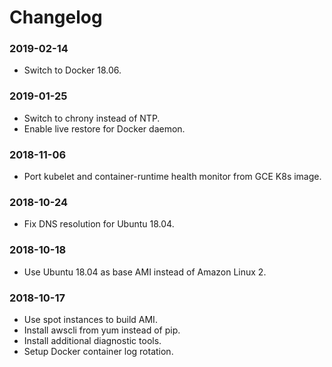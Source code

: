 # Changelog

### 2019-02-14

* Switch to Docker 18.06.

### 2019-01-25

* Switch to chrony instead of NTP.
* Enable live restore for Docker daemon.

### 2018-11-06

* Port kubelet and container-runtime health monitor from GCE K8s image.

### 2018-10-24

* Fix DNS resolution for Ubuntu 18.04.

### 2018-10-18

* Use Ubuntu 18.04 as base AMI instead of Amazon Linux 2.

### 2018-10-17

* Use spot instances to build AMI.
* Install awscli from yum instead of pip.
* Install additional diagnostic tools.
* Setup Docker container log rotation.
